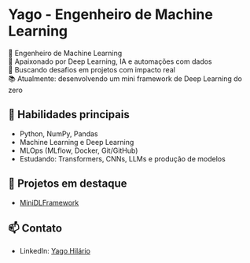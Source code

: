 # Yago - Engenheiro de Machine Learning  

🎯 Engenheiro de Machine Learning  
🧠 Apaixonado por Deep Learning, IA e automações com dados  
🚀 Buscando desafios em projetos com impacto real  
📚 Atualmente: desenvolvendo um mini framework de Deep Learning do zero

## 🧰 Habilidades principais
- Python, NumPy, Pandas
- Machine Learning e Deep Learning
- MLOps (MLflow, Docker, Git/GitHub)
- Estudando: Transformers, CNNs, LLMs e produção de modelos

## 📌 Projetos em destaque
- [MiniDLFramework](link_para_o_repo)


## 📫 Contato
- LinkedIn: [Yago Hilário](https://www.linkedin.com/in/yago-hilario/)
